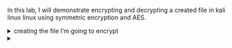 In this lab, I will demonstrate encrypting and decrypting a created file in kali linux linux using symmetric encryption and AES.
<details><summary>creating the file I’m going to encrypt</summary>
I begin by using the following command:
	
```bash echo "This is a sample file for AES encryption lab." > test_file.txt ```

	<details><summary>Code explanation></summary>
		
	```bash echo``` outputs a string of text.
	```bash > ``` Redirects the new string of text to the file named test_file.txt
		
	</details>
 
</details>
<details><summary></summary>
	<details><summary></summary>
	</details>
</details>
